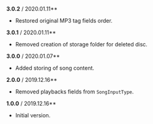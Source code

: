 ﻿**3.0.2** / 2020.01.11**
* Restored original MP3 tag fields order.

**3.0.1** / 2020.01.11**
* Removed creation of storage folder for deleted disc.

**3.0.0** / 2020.01.07**
* Added storing of song content.

**2.0.0** / 2019.12.16**
* Removed playbacks fields from `SongInputType`.

**1.0.0** / 2019.12.16**
* Initial version.

